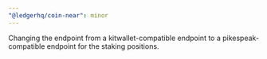 ```yaml
---
"@ledgerhq/coin-near": minor
---
```


Changing the endpoint from a kitwallet-compatible endpoint to a pikespeak-compatible endpoint for the staking positions.
